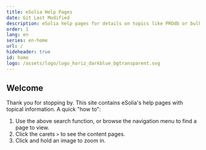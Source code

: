 ```yaml
---
title: eSolia Help Pages
date: Git Last Modified
description: eSolia help pages for details on topics like PROdb or bulk email. 
order: 1
lang: en
series: en-home
url: /
hideheader: true
id: home
logo: /assets/logo/logo_horiz_darkblue_bgtransparent.svg
---
```


## Welcome

Thank you for stopping by. This site contains eSolia's help pages with topical information. A quick "how to":

1. Use the above search function, or browse the navigation menu to find a page to view. 
2. Click the carets `>` to see the content pages. 
3. Click and hold an image to zoom in.

